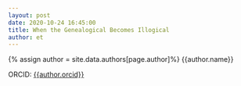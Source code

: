 ```yaml
---
layout: post
date: 2020-10-24 16:45:00
title: When the Genealogical Becomes Illogical
author: et
---
```


{% assign author = site.data.authors[page.author]%}
{{author.name}}

ORCID: <a href="https://orcid.org/{{ author.orcid }}" title="{{author.name}}">{{author.orcid}}</a>
